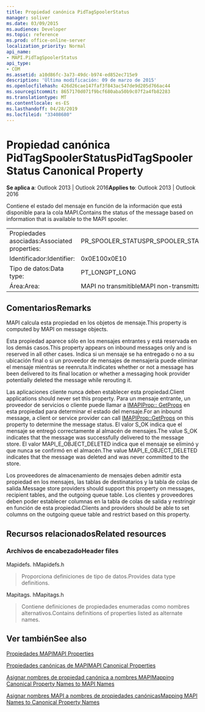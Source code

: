 ```yaml
---
title: Propiedad canónica PidTagSpoolerStatus
manager: soliver
ms.date: 03/09/2015
ms.audience: Developer
ms.topic: reference
ms.prod: office-online-server
localization_priority: Normal
api_name:
- MAPI.PidTagSpoolerStatus
api_type:
- COM
ms.assetid: a10d86fc-3a73-49dc-b974-ed852ec715e9
description: 'Última modificación: 09 de marzo de 2015'
ms.openlocfilehash: 426d26cae147faf3f843ac547de9d205d766ac44
ms.sourcegitcommit: 8657170d071f9bcf680aba50b9c07f2a4fb82283
ms.translationtype: MT
ms.contentlocale: es-ES
ms.lasthandoff: 04/28/2019
ms.locfileid: "33408680"
---
```

# <a name="pidtagspoolerstatus-canonical-property"></a><span data-ttu-id="692d2-103">Propiedad canónica PidTagSpoolerStatus</span><span class="sxs-lookup"><span data-stu-id="692d2-103">PidTagSpoolerStatus Canonical Property</span></span>

  
  
<span data-ttu-id="692d2-104">**Se aplica a**: Outlook 2013 | Outlook 2016</span><span class="sxs-lookup"><span data-stu-id="692d2-104">**Applies to**: Outlook 2013 | Outlook 2016</span></span> 
  
<span data-ttu-id="692d2-105">Contiene el estado del mensaje en función de la información que está disponible para la cola MAPI.</span><span class="sxs-lookup"><span data-stu-id="692d2-105">Contains the status of the message based on information that is available to the MAPI spooler.</span></span>
  
|||
|:-----|:-----|
|<span data-ttu-id="692d2-106">Propiedades asociadas:</span><span class="sxs-lookup"><span data-stu-id="692d2-106">Associated properties:</span></span>  <br/> |<span data-ttu-id="692d2-107">PR_SPOOLER_STATUS</span><span class="sxs-lookup"><span data-stu-id="692d2-107">PR_SPOOLER_STATUS</span></span>  <br/> |
|<span data-ttu-id="692d2-108">Identificador:</span><span class="sxs-lookup"><span data-stu-id="692d2-108">Identifier:</span></span>  <br/> |<span data-ttu-id="692d2-109">0x0E10</span><span class="sxs-lookup"><span data-stu-id="692d2-109">0x0E10</span></span>  <br/> |
|<span data-ttu-id="692d2-110">Tipo de datos:</span><span class="sxs-lookup"><span data-stu-id="692d2-110">Data type:</span></span>  <br/> |<span data-ttu-id="692d2-111">PT_LONG</span><span class="sxs-lookup"><span data-stu-id="692d2-111">PT_LONG</span></span>  <br/> |
|<span data-ttu-id="692d2-112">Área:</span><span class="sxs-lookup"><span data-stu-id="692d2-112">Area:</span></span>  <br/> |<span data-ttu-id="692d2-113">MAPI no transmitible</span><span class="sxs-lookup"><span data-stu-id="692d2-113">MAPI non-transmittable</span></span>  <br/> |
   
## <a name="remarks"></a><span data-ttu-id="692d2-114">Comentarios</span><span class="sxs-lookup"><span data-stu-id="692d2-114">Remarks</span></span>

<span data-ttu-id="692d2-115">MAPI calcula esta propiedad en los objetos de mensaje.</span><span class="sxs-lookup"><span data-stu-id="692d2-115">This property is computed by MAPI on message objects.</span></span>
  
<span data-ttu-id="692d2-116">Esta propiedad aparece sólo en los mensajes entrantes y está reservada en los demás casos.</span><span class="sxs-lookup"><span data-stu-id="692d2-116">This property appears on inbound messages only and is reserved in all other cases.</span></span> <span data-ttu-id="692d2-117">Indica si un mensaje se ha entregado o no a su ubicación final o si un proveedor de mensajes de mensajería puede eliminar el mensaje mientras se reenruta.</span><span class="sxs-lookup"><span data-stu-id="692d2-117">It indicates whether or not a message has been delivered to its final location or whether a messaging hook provider potentially deleted the message while rerouting it.</span></span>
  
<span data-ttu-id="692d2-118">Las aplicaciones cliente nunca deben establecer esta propiedad.</span><span class="sxs-lookup"><span data-stu-id="692d2-118">Client applications should never set this property.</span></span> <span data-ttu-id="692d2-119">Para un mensaje entrante, un proveedor de servicios o cliente puede llamar a [IMAPIProp:: GetProps](imapiprop-getprops.md) en esta propiedad para determinar el estado del mensaje.</span><span class="sxs-lookup"><span data-stu-id="692d2-119">For an inbound message, a client or service provider can call [IMAPIProp::GetProps](imapiprop-getprops.md) on this property to determine the message status.</span></span> <span data-ttu-id="692d2-120">El valor S_OK indica que el mensaje se entregó correctamente al almacén de mensajes.</span><span class="sxs-lookup"><span data-stu-id="692d2-120">The value S_OK indicates that the message was successfully delivered to the message store.</span></span> <span data-ttu-id="692d2-121">El valor MAPI_E_OBJECT_DELETED indica que el mensaje se eliminó y que nunca se confirmó en el almacén.</span><span class="sxs-lookup"><span data-stu-id="692d2-121">The value MAPI_E_OBJECT_DELETED indicates that the message was deleted and was never committed to the store.</span></span> 
  
<span data-ttu-id="692d2-122">Los proveedores de almacenamiento de mensajes deben admitir esta propiedad en los mensajes, las tablas de destinatarios y la tabla de colas de salida.</span><span class="sxs-lookup"><span data-stu-id="692d2-122">Message store providers should support this property on messages, recipient tables, and the outgoing queue table.</span></span> <span data-ttu-id="692d2-123">Los clientes y proveedores deben poder establecer columnas en la tabla de colas de salida y restringir en función de esta propiedad.</span><span class="sxs-lookup"><span data-stu-id="692d2-123">Clients and providers should be able to set columns on the outgoing queue table and restrict based on this property.</span></span>
  
## <a name="related-resources"></a><span data-ttu-id="692d2-124">Recursos relacionados</span><span class="sxs-lookup"><span data-stu-id="692d2-124">Related resources</span></span>

### <a name="header-files"></a><span data-ttu-id="692d2-125">Archivos de encabezado</span><span class="sxs-lookup"><span data-stu-id="692d2-125">Header files</span></span>

<span data-ttu-id="692d2-126">Mapidefs. h</span><span class="sxs-lookup"><span data-stu-id="692d2-126">Mapidefs.h</span></span>
  
> <span data-ttu-id="692d2-127">Proporciona definiciones de tipo de datos.</span><span class="sxs-lookup"><span data-stu-id="692d2-127">Provides data type definitions.</span></span>
    
<span data-ttu-id="692d2-128">Mapitags. h</span><span class="sxs-lookup"><span data-stu-id="692d2-128">Mapitags.h</span></span>
  
> <span data-ttu-id="692d2-129">Contiene definiciones de propiedades enumeradas como nombres alternativos.</span><span class="sxs-lookup"><span data-stu-id="692d2-129">Contains definitions of properties listed as alternate names.</span></span>
    
## <a name="see-also"></a><span data-ttu-id="692d2-130">Ver también</span><span class="sxs-lookup"><span data-stu-id="692d2-130">See also</span></span>



[<span data-ttu-id="692d2-131">Propiedades MAPI</span><span class="sxs-lookup"><span data-stu-id="692d2-131">MAPI Properties</span></span>](mapi-properties.md)
  
[<span data-ttu-id="692d2-132">Propiedades canónicas de MAPI</span><span class="sxs-lookup"><span data-stu-id="692d2-132">MAPI Canonical Properties</span></span>](mapi-canonical-properties.md)
  
[<span data-ttu-id="692d2-133">Asignar nombres de propiedad canónica a nombres MAPI</span><span class="sxs-lookup"><span data-stu-id="692d2-133">Mapping Canonical Property Names to MAPI Names</span></span>](mapping-canonical-property-names-to-mapi-names.md)
  
[<span data-ttu-id="692d2-134">Asignar nombres MAPI a nombres de propiedades canónicas</span><span class="sxs-lookup"><span data-stu-id="692d2-134">Mapping MAPI Names to Canonical Property Names</span></span>](mapping-mapi-names-to-canonical-property-names.md)

